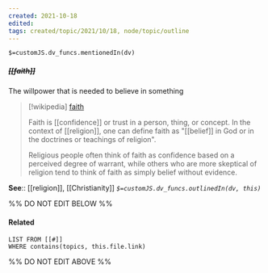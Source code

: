 ```yaml
---
created: 2021-10-18
edited: 
tags: created/topic/2021/10/18, node/topic/outline
---
```

`$=customJS.dv_funcs.mentionedIn(dv)`

##### <s class="topic-title">[[faith]]</s>

The willpower that is needed to believe in something 

> [!wikipedia] [faith](https://en.wikipedia.org/wiki/Faith)
> 
> Faith is [[confidence]] or trust in a person, thing, or concept. In the context of [[religion]], one can define faith as "[[belief]] in God or in the doctrines or teachings of religion".
> 
> Religious people often think of faith as confidence based on a perceived degree of warrant, while others who are more skeptical of religion tend to think of faith as simply belief without evidence.
>

**See**:: [[religion]], [[Christianity]]
*`$=customJS.dv_funcs.outlinedIn(dv, this)`*

%% DO NOT EDIT BELOW %%

#### Related 

```dataview
LIST FROM [[#]]
WHERE contains(topics, this.file.link)
```
%% DO NOT EDIT ABOVE %%
